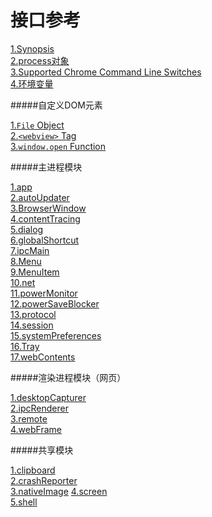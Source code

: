 # 接口参考

[1.Synopsis](synopsis.md)   
[2.process对象](process-object.md)   
[3.Supported Chrome Command Line Switches](supported-chrome-command-line-switches.md)   
[4.环境变量](environment-variables.md)   


#####自定义DOM元素

[1.`File` Object](DOM/file-object.md)   
[2.`<webview>` Tag](DOM/webview-tag.md)   
[3.`window.open` Function](DOM/window-open-function.md)   

#####主进程模块

[1.app](main/app.md)    
[2.autoUpdater](main/autoUpdater.md)    
[3.BrowserWindow](main/BrowserWindow.md)   
[4.contentTracing](main/contentTracing.md)   
[5.dialog](main/dialog.md)   
[6.globalShortcut](main/globalShortcut.md)   
[7.ipcMain](main/ipcMain.md)   
[8.Menu](main/Menu.md)   
[9.MenuItem](main/MenuItem.md)   
[10.net](main/net.md)   
[11.powerMonitor](main/powerMonitor.md)   
[12.powerSaveBlocker](main/powerSaveBlocker.md)   
[13.protocol](main/protocol.md)   
[14.session](main/session.md)   
[15.systemPreferences](main/systemPreferences.md)   
[16.Tray](main/Tray.md)   
[17.webContents](main/webContents.md)   

#####渲染进程模块（网页）

[1.desktopCapturer](renderer/desktopCapturer.md)    
[2.ipcRenderer](renderer/ipcRenderer.md)   
[3.remote](renderer/remote.md)   
[4.webFrame](renderer/webFrame.md) 

#####共享模块  

[1.clipboard](both/clipboard.md)    
[2.crashReporter](both/crashReporter.md)   
[3.nativeImage](both/nativeImage.md)
[4.screen](both/screen.md)   
[5.shell](both/shell.md)   

